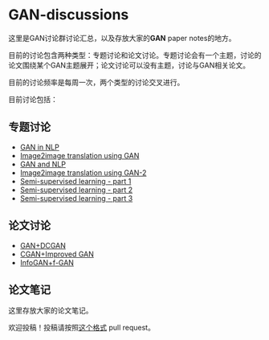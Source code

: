 # GAN-discussions
这里是GAN讨论群讨论汇总，以及存放大家的**GAN** paper notes的地方。

目前的讨论包含两种类型：专题讨论和论文讨论。专题讨论会有一个主题，讨论的论文围绕某个GAN主题展开；论文讨论可以没有主题，讨论与GAN相关论文。

目前的讨论频率是每周一次，两个类型的讨论交叉进行。

目前讨论包括：

## 专题讨论
* [GAN in NLP](https://github.com/PaperWeeklyCode/GAN-discussions/tree/master/topic%20discussion/%5B1%5DGAN%20in%20NLP)
* [Image2image translation using GAN](https://github.com/PaperWeeklyCode/GAN-discussions/tree/master/topic%20discussion/%5B2%5DImage2image%20translation%20using%20GAN)
* [GAN and NLP](https://github.com/PaperWeeklyCode/GAN-discussions/tree/master/topic%20discussion/%5B3%5DGAN%20and%20NLP)
* [Image2image translation using GAN-2](https://github.com/PaperWeeklyCode/GAN-discussions/tree/master/topic%20discussion/%5B4%5DImage2image%20translation%20using%20GAN-2)
* [Semi-supervised learning - part 1](https://github.com/PaperWeeklyCode/GAN-discussions/tree/master/topic%20discussion/%5B5%5DSemi-supervised%20learning%20-%20part%201)
* [Semi-supervised learning - part 2](https://github.com/PaperWeeklyCode/GAN-discussions/tree/master/topic%20discussion/%5B6%5DSemi-supervised%20learning%20-%20part%202)
* [Semi-supervised learning - part 3](https://github.com/PaperWeeklyCode/GAN-discussions/tree/master/topic%20discussion/%5B7%5DSemi-supervised%20learning%20-%20part%203)

## 论文讨论
* [GAN+DCGAN](https://github.com/PaperWeeklyCode/GAN-discussions/tree/master/paper%20discussion/%5B1%5DGAN%2BDCGAN)
* [CGAN+Improved GAN](https://github.com/PaperWeeklyCode/GAN-discussions/tree/master/paper%20discussion/%5B2%5DCGAN%2BImproved%20GAN)
* [InfoGAN+f-GAN](https://github.com/PaperWeeklyCode/GAN-discussions/tree/master/paper%20discussion/%5B3%5DInfoGAN%2Bf-GAN)

## 论文笔记
这里存放大家的论文笔记。

欢迎投稿！投稿请按照[这个格式](https://github.com/PaperWeeklyCode/GAN-discussions/blob/master/paper%20notes/README.md) pull request。
